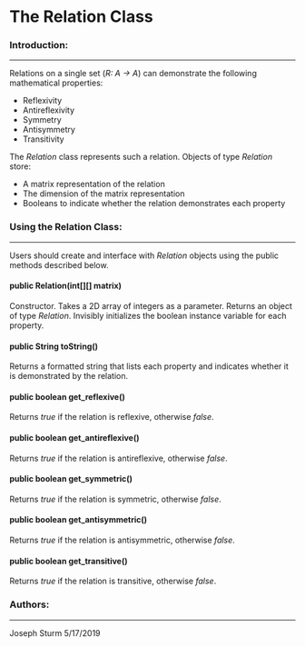 # The Relation Class

### Introduction:
---
Relations on a single set (*R: A -> A*) can demonstrate the following mathematical properties:

+ Reflexivity
+ Antireflexivity
+ Symmetry
+ Antisymmetry
+ Transitivity

The *Relation* class represents such a relation. Objects of type *Relation* store:

+ A matrix representation of the relation
+ The dimension of the matrix representation
+ Booleans to indicate whether the relation demonstrates each property

### Using the Relation Class:
---
Users should create and interface with *Relation* objects using the public methods described below.

#### **public Relation(int[][] matrix)**
Constructor. Takes a 2D array of integers as a parameter. Returns an object of type *Relation*. Invisibly initializes the boolean instance variable for each property.

#### **public String toString()**
Returns a formatted string that lists each property and indicates whether it is demonstrated by the relation.

#### **public boolean get_reflexive()**
Returns *true* if the relation is reflexive, otherwise *false*.

#### **public boolean get_antireflexive()**
Returns *true* if the relation is antireflexive, otherwise *false*.

#### **public boolean get_symmetric()**
Returns *true* if the relation is symmetric, otherwise *false*.

#### **public boolean get_antisymmetric()**
Returns *true* if the relation is antisymmetric, otherwise *false*.

#### **public boolean get_transitive()**
Returns *true* if the relation is transitive, otherwise *false*.

### Authors:
---
Joseph Sturm 
5/17/2019